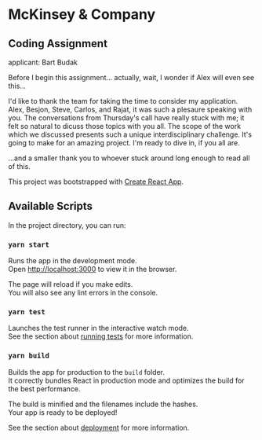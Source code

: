 # McKinsey & Company

## Coding Assignment

applicant: Bart Budak

Before I begin this assignment... actually, wait, I wonder if Alex will even see this...

I'd like to thank the team for taking the time to consider my application. Alex, Besjon, Steve, Carlos, and Rajat,
it was such a plesaure speaking with you. The conversations from Thursday's call have really stuck with me; it felt
so natural to dicuss those topics with you all. The scope of the work which we discussed presents such a unique
interdisciplinary challenge. It's going to make for an amazing project. I'm ready to dive in, if you all are.

...and a smaller thank you to whoever stuck around long enough to read all of this.

This project was bootstrapped with [Create React App](https://github.com/facebook/create-react-app).

## Available Scripts

In the project directory, you can run:

### `yarn start`

Runs the app in the development mode.<br />
Open [http://localhost:3000](http://localhost:3000) to view it in the browser.

The page will reload if you make edits.<br />
You will also see any lint errors in the console.

### `yarn test`

Launches the test runner in the interactive watch mode.<br />
See the section about [running tests](https://facebook.github.io/create-react-app/docs/running-tests) for more information.

### `yarn build`

Builds the app for production to the `build` folder.<br />
It correctly bundles React in production mode and optimizes the build for the best performance.

The build is minified and the filenames include the hashes.<br />
Your app is ready to be deployed!

See the section about [deployment](https://facebook.github.io/create-react-app/docs/deployment) for more information.
